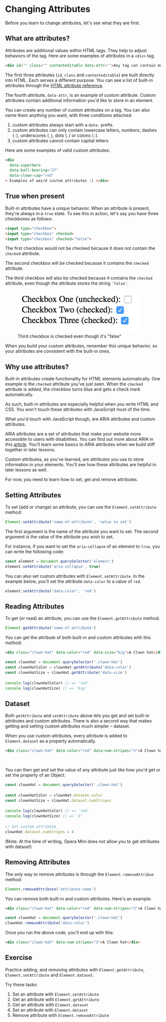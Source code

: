 # Changing Attributes

Before you learn to change attributes, let's see what they are first.

## What are attributes?

Attributes are additional values within HTML tags. They help to adjust behaviors of the tag. Here are some examples of attributes in a `<div>` tag.

```html
<div id="" class="" contenteditable data-attr="">Any tag can contain multiple attributes!</div>
```

The first three attributes (`id`, `class` and `contenteditable`) are built directly into HTML. Each serves a different purpose. You can see a list of built-in attributes through the [HTML attribute reference](https://developer.mozilla.org/en-US/docs/Web/HTML/Attributes).

The fourth attribute, `data-attr`, is an example of custom attribute. Custom attributes contain additional information you'd like to store in an element.

You can create any number of custom attributes on a tag. You can also name them anything you want, with three conditions attached:

1. custom attributes always start with a `data-` prefix.
2. custom attributes can only contain lowercase letters, numbers, dashes (`-`), underscores (`_`), dots (`.`) or colons (`:`).
3. custom attributes cannot contain capital letters

Here are some examples of valid custom attributes:

```html
<div
  data-superhero
  data-ball-bearing="27"
  data-clown-cap="red"
> Examples of weird custom attributes :) </div>
```

## True when present

Built-in attributes have a unique behavior. When an attribute is present, they're always in a `true` state. To see this in action, let's say you have three checkboxes as follows:

```html
<input type="checkbox">
<input type="checkbox" checked>
<input type="checkbox" checked="false">
```

The first checkbox would not be checked because it does not contain the `checked` attribute.

The second checkbox will be checked because it contains the `checked` attribute.

The third checkbox will also be checked because it contains the `checked` attribute, even though the attribute stores the string `'false'`.

<figure>
  <img src="../../images/02/attributes/checkbox.png" alt="Third checkbox is checked even though it's "false"">
  <figcaption>Third checkbox is checked even though it's "false"</figcaption>
</figure>

When you build your custom attributes, remember this unique behavior, so your attributes are consistent with the built-in ones.

## Why use attributes?

Built-in attributes create functionality for HTML elements automatically. One example is the `checked` attribute you've just seen. When the `checked` attribute is added, the checkbox turns blue and gets a check mark automatically.

As such, built-in attributes are especially helpful when you write HTML and CSS. You won't touch these attributes with JavaScript most of the time.

What you'd touch with JavaScript though, are ARIA attributes and custom attributes.

ARIA attributes are a set of attributes that make your website more accessible to users with disabilities. You can find out more about ARIA in this [article](https://www.sitepoint.com/how-to-use-aria-effectively-with-html5/). You'll learn some basics to ARIA attributes when we build stiff together in later lessons.

Custom attributes, as you've learned, are attributes you use to store information in your elements. You'll see how these attributes are helpful in later lessons as well.

For now, you need to learn how to set, get and remove attributes.

## Setting Attributes

To set (add or change) an attribute, you can use the `Element.setAttribute` method:

```js
Element.setAttribute('name-of-attribute', 'value to set')
```

The first argument is the name of the attribute you want to set. The second argument is the value of the attribute you wish to set.

For instance, if you want to set the `aria-collapse` of an element to `true`, you can write the following code:

```js
const element = document.querySelector('element')
element.setAttribute('aria-collapse', true)
```

You can also set custom attributes with `Element.setAttribute`. In the example below, you'll set the attribute `data-color` to a value of `red`.

```js
element.setAttribute('data-color', 'red')
```

## Reading Attributes

To get (or read) an attribute, you can use the `Element.getAttribute` method.

```js
Element.getAttribute('name-of-attribute')
```

You can get the attribute of both built-in and custom attributes with this method:

```html
<div class="clown-hat" data-color="red" data-size="big">A Clown hat</div>
```

```js
const clownHat = document.querySelector('.clown-hat')
const clownHatColor = clownHat.getAttribute('data-color')
const clownHatSize = clownHat.getAttribute('data-size')

console.log(clownHatColor) // => 'red'
console.log(clownHatSize) // => 'big'
```

## Dataset

Both `getAttribute` and `setAttribute` above lets you get and set built-in attributes and custom attributes. There is also a second way that makes getting and setting custom attributes much simpler – dataset.

When you use custom attributes, every attribute is added to `Element.dataset` as a property automatically.

```html
<div class="clown-hat" data-color="red" data-num-stripes="3">A Clown hat</div>
```

<figure>
  <img src="/images/2017/" alt="">
  <figcaption></figcaption>
</figure>

You can then get and set the value of any attribute just like how you'd get or set the property of an Object:

```js
const clownHat = document.querySelector('.clown-hat')

const clownHatColor = clownHat.dataset.color
const clownHatSize = clownHat.dataset.numStripes

console.log(clownHatColor) // => 'red'
console.log(clownHatSize) // => '3'

// Set custom attribute
clownHat.dataset.numStripes = 4
```

(Note: At the time of writing, Opera Mini does not allow you to get attributes with dataset)

## Removing Attributes

The only way to remove attributes is through the `Element.removeAttribue` method:

```js
Element.removeAttribute('attribute-name')
```

You can remove both built-in and custom attributes. Here's an example:

```html
<div class="clown-hat" data-color="red" data-num-stripes="3">A Clown hat</div>
```

```js
const clownHat = document.querySelector('.clown-hat')
clownHat.removeAttribute('data-color')
```

Once you run the above code, you'll end up with this:

```html
<div class="clown-hat" data-num-stripes="3">A Clown hat</div>
```

## Exercise

Practice adding, and removing attributes with `Element.getAttribute`, `Element.setAttribute` and `Element.dataset`.

Try these tasks:

1. Set an attribute with `Element.setAttribute`
2. Get an attribute with `Element.getAttribute`
3. Get an attribute with `Element.dataset`
4. Set an attribute with `Element.dataset`
5. Remove attribute with `Element.removeAttribute`


